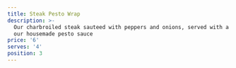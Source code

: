 ```yaml
---
title: Steak Pesto Wrap
description: >-
  Our charbroiled steak sauteed with peppers and onions, served with a side of
  our housemade pesto sauce
price: '6'
serves: '4'
position: 3
---
```


